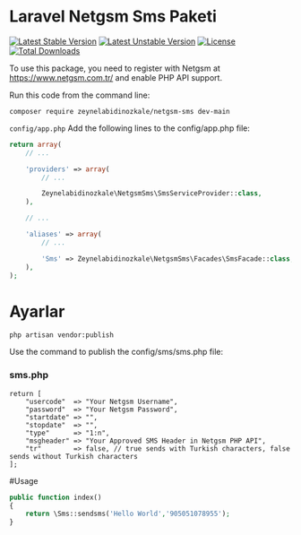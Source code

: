# Laravel Netgsm Sms Paketi

[![Latest Stable Version](https://poser.pugx.org/busayo/laravel-volt/v/stable.svg)](https://packagist.org/packages/zeynelabidinozkale/netgsm-sms)
[![Latest Unstable Version](https://poser.pugx.org/busayo/laravel-volt/v/unstable.svg)](https://packagist.org/packages/zeynelabidinozkale/netgsm-sms)
[![License](https://poser.pugx.org/zeynelabidinozkale/netgsm-sms/license.svg)](LICENSE)
[![Total Downloads](https://poser.pugx.org/zeynelabidinozkale/netgsm-sms/d/total.png)](https://packagist.org/packages/zeynelabidinozkale/netgsm-sms)


To use this package, you need to register with Netgsm at https://www.netgsm.com.tr/ and enable PHP API support.

Run this code from the command line: 

```
composer require zeynelabidinozkale/netgsm-sms dev-main
```

```config/app.php``` Add the following lines to the config/app.php file:

```php
return array(
    // ...

    'providers' => array(
        // ...

        Zeynelabidinozkale\NetgsmSms\SmsServiceProvider::class,
    ),

    // ...

    'aliases' => array(
        // ...

        'Sms' => Zeynelabidinozkale\NetgsmSms\Facades\SmsFacade::class,
    ),
);
```
# Ayarlar

```code
php artisan vendor:publish
```
Use the command to publish the config/sms/sms.php file:

### sms.php

```code
return [
    "usercode"  => "Your Netgsm Username",
    "password"  => "Your Netgsm Password",
    "startdate" => "",
    "stopdate"  => "",
    "type"      => "1:n",
    "msgheader" => "Your Approved SMS Header in Netgsm PHP API",
    "tr"        => false, // true sends with Turkish characters, false sends without Turkish characters
];

```  

#Usage
```php
public function index()
{
    return \Sms::sendsms('Hello World','905051078955');
}
```
